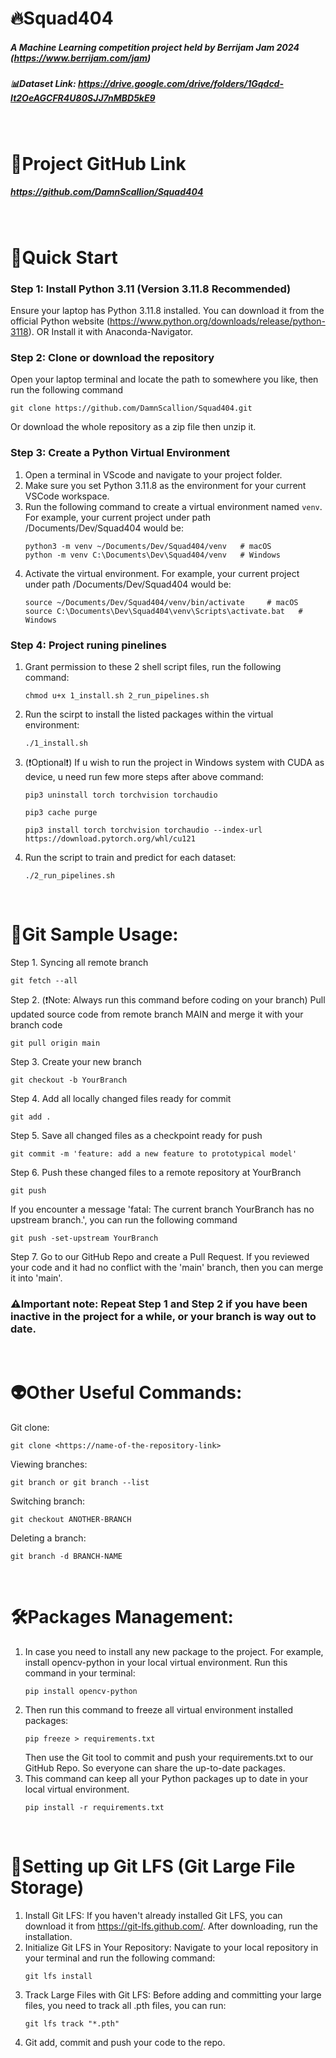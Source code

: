 # 🔥Squad404

##### A Machine Learning competition project held by Berrijam Jam 2024 (https://www.berrijam.com/jam)

##### 📊Dataset Link: https://drive.google.com/drive/folders/1Gqdcd-It2OeAGCFR4U80SJJ7nMBD5kE9

&nbsp;

# 🔗Project GitHub Link

##### https://github.com/DamnScallion/Squad404

&nbsp;

# 🚀Quick Start

### Step 1: Install Python 3.11 (Version 3.11.8 Recommended)

Ensure your laptop has Python 3.11.8 installed.
You can download it from the official Python website (https://www.python.org/downloads/release/python-3118).
OR
Install it with Anaconda-Navigator.

### Step 2: Clone or download the repository

Open your laptop terminal and locate the path to somewhere you like, then run the following command

```
git clone https://github.com/DamnScallion/Squad404.git
```

Or download the whole repository as a zip file then unzip it.

### Step 3: Create a Python Virtual Environment

1. Open a terminal in VScode and navigate to your project folder.
2. Make sure you set Python 3.11.8 as the environment for your current VSCode workspace.
3. Run the following command to create a virtual environment named `venv`.
   For example, your current project under path /Documents/Dev/Squad404 would be:
   ```
   python3 -m venv ~/Documents/Dev/Squad404/venv   # macOS
   python -m venv C:\Documents\Dev\Squad404/venv   # Windows
   ```
4. Activate the virtual environment.
   For example, your current project under path /Documents/Dev/Squad404 would be:
   ```
   source ~/Documents/Dev/Squad404/venv/bin/activate     # macOS
   source C:\Documents\Dev\Squad404\venv\Scripts\activate.bat   # Windows
   ```

### Step 4: Project runing pinelines

1. Grant permission to these 2 shell script files, run the following command:
   ```
   chmod u+x 1_install.sh 2_run_pipelines.sh
   ```
2. Run the scirpt to install the listed packages within the virtual environment:
   ```
   ./1_install.sh
   ```
3. (❗️Optional❗️) If u wish to run the project in Windows system with CUDA as device, u need run few more steps after above command:
   ```
   pip3 uninstall torch torchvision torchaudio
   ```
   ```
   pip3 cache purge
   ```
   ```
   pip3 install torch torchvision torchaudio --index-url https://download.pytorch.org/whl/cu121
   ```
4. Run the script to train and predict for each dataset:
   ```
   ./2_run_pipelines.sh
   ```

&nbsp;

# 👻Git Sample Usage:

Step 1. Syncing all remote branch

```
git fetch --all
```

Step 2. (❗️Note: Always run this command before coding on your branch) Pull updated source code from remote branch MAIN and merge it with your branch code

```
git pull origin main
```

Step 3. Create your new branch

```
git checkout -b YourBranch
```

Step 4. Add all locally changed files ready for commit

```
git add .
```

Step 5. Save all changed files as a checkpoint ready for push

```
git commit -m 'feature: add a new feature to prototypical model'
```

Step 6. Push these changed files to a remote repository at YourBranch

```
git push
```

If you encounter a message 'fatal: The current branch YourBranch has no upstream branch.', you can run the following command

```
git push -set-upstream YourBranch
```

Step 7. Go to our GitHub Repo and create a Pull Request. If you reviewed your code and it had no conflict with the 'main' branch, then you can merge it into 'main'.

### ⚠️Important note: Repeat Step 1 and Step 2 if you have been inactive in the project for a while, or your branch is way out to date.

&nbsp;

# 👽Other Useful Commands:

Git clone:

```
git clone <https://name-of-the-repository-link>
```

Viewing branches:

```
git branch or git branch --list
```

Switching branch:

```
git checkout ANOTHER-BRANCH
```

Deleting a branch:

```
git branch -d BRANCH-NAME
```

&nbsp;

# 🛠️Packages Management:

1. In case you need to install any new package to the project.
   For example, install opencv-python in your local virtual environment. Run this command in your terminal:
   ```
   pip install opencv-python
   ```
2. Then run this command to freeze all virtual environment installed packages:
   ```
   pip freeze > requirements.txt
   ```
   Then use the Git tool to commit and push your requirements.txt to our GitHub Repo. So everyone can share the up-to-date packages.
3. This command can keep all your Python packages up to date in your local virtual environment.
   ```
   pip install -r requirements.txt
   ```

&nbsp;

# 🔧Setting up Git LFS (Git Large File Storage)

1. Install Git LFS: If you haven't already installed Git LFS, you can download it from https://git-lfs.github.com/. After downloading, run the installation.
2. Initialize Git LFS in Your Repository: Navigate to your local repository in your terminal and run the following command:
   ```
   git lfs install
   ```
3. Track Large Files with Git LFS: Before adding and committing your large files, you need to track all .pth files, you can run:
   ```
   git lfs track "*.pth"
   ```
4. Git add, commit and push your code to the repo.
